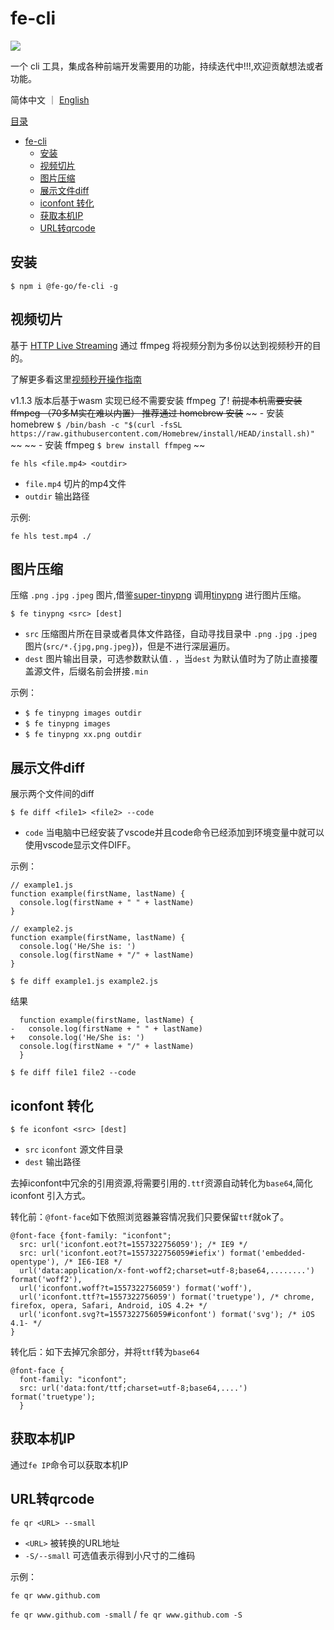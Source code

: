 # fe-cli
[![](https://badge.fury.io/js/fe-cli.svg)](http://badge.fury.io/js/fe-cli)

一个 cli 工具，集成各种前端开发需要用的功能，持续迭代中!!!,欢迎贡献想法或者功能。

简体中文 ｜ [English](./README-en_US.md)

[目录](#fe-cli)
- [fe-cli](#fe-cli)
  - [安装](#安装)
  - [视频切片](#视频切片)
  - [图片压缩](#图片压缩)
  - [展示文件diff](#展示文件diff)
  - [iconfont 转化](#iconfont-转化)
  - [获取本机IP](#获取本机ip)
  - [URL转qrcode](#url转qrcode)

## 安装

`$ npm i @fe-go/fe-cli -g`

## 视频切片
基于 [HTTP Live Streaming](https://zh.wikipedia.org/wiki/HTTP_Live_Streaming)  通过 ffmpeg 将视频分割为多份以达到视频秒开的目的。

了解更多看这里[视频秒开操作指南](https://juejin.cn/post/6979223117415579656)

v1.1.3 版本后基于wasm 实现已经不需要安装 ffmpeg 了!
~~前提本机需要安装 ffmpeg （70多M实在难以内置） 推荐通过 homebrew 安装~~ 
~~ - 安装 homebrew `$ /bin/bash -c "$(curl -fsSL https://raw.githubusercontent.com/Homebrew/install/HEAD/install.sh)"` ~~
~~ - 安装 ffmpeg `$ brew install ffmpeg` ~~

`fe hls <file.mp4> <outdir>`

* `file.mp4` 切片的mp4文件
* `outdir` 输出路径

示例:

`fe hls test.mp4 ./`

## 图片压缩

压缩 `.png` `.jpg` `.jpeg` 图片,借鉴[super-tinypng](https://github.com/advence-liz/super-tinypng) 调用[tinypng](https://tinify.cn/) 进行图片压缩。

`$ fe tinypng <src> [dest]`

- `src` 压缩图片所在目录或者具体文件路径，自动寻找目录中 `.png` `.jpg` `.jpeg` 图片(`src/*.{jpg,png.jpeg}`)，但是不进行深层遍历。
- `dest` 图片输出目录，可选参数默认值`.` ，当`dest` 为默认值时为了防止直接覆盖源文件，后缀名前会拼接`.min`

示例：
- `$ fe tinypng images outdir`
- `$ fe tinypng images`
- `$ fe tinypng xx.png outdir`

## 展示文件diff
展示两个文件间的diff

`$ fe diff <file1> <file2> --code`

- `code` 当电脑中已经安装了vscode并且code命令已经添加到环境变量中就可以使用vscode显示文件DIFF。


示例：

```
// example1.js
function example(firstName, lastName) {
  console.log(firstName + " " + lastName)
}

// example2.js
function example(firstName, lastName) {
  console.log('He/She is: ')
  console.log(firstName + "/" + lastName)
}
```

`$ fe diff example1.js example2.js`

结果
```
  function example(firstName, lastName) {
-   console.log(firstName + " " + lastName)
+   console.log('He/She is: ')
  console.log(firstName + "/" + lastName)
  }

```

`$ fe diff file1 file2 --code`
## iconfont 转化

`$ fe iconfont <src> [dest] ` 
- `src` `iconfont` 源文件目录
- `dest` 输出路径

去掉iconfont中冗余的引用资源,将需要引用的`.ttf`资源自动转化为`base64`,简化 iconfont 引入方式。

转化前：`@font-face`如下依照浏览器兼容情况我们只要保留`ttf`就ok了。

```less
@font-face {font-family: "iconfont";
  src: url('iconfont.eot?t=1557322756059'); /* IE9 */
  src: url('iconfont.eot?t=1557322756059#iefix') format('embedded-opentype'), /* IE6-IE8 */
  url('data:application/x-font-woff2;charset=utf-8;base64,........') format('woff2'),
  url('iconfont.woff?t=1557322756059') format('woff'),
  url('iconfont.ttf?t=1557322756059') format('truetype'), /* chrome, firefox, opera, Safari, Android, iOS 4.2+ */
  url('iconfont.svg?t=1557322756059#iconfont') format('svg'); /* iOS 4.1- */
}

```

转化后：如下去掉冗余部分，并将`ttf`转为`base64`

```less
@font-face { 
  font-family: "iconfont";
  src: url('data:font/ttf;charset=utf-8;base64,....') format('truetype');
  }

```
## 获取本机IP
通过`fe IP`命令可以获取本机IP

## URL转qrcode

`fe qr <URL> --small`

* `<URL>` 被转换的URL地址
* `-S/--small` 可选值表示得到小尺寸的二维码

示例：

`fe qr www.github.com`

`fe qr www.github.com -small` / `fe qr www.github.com -S`
  